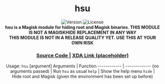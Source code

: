 <h1 align="center">hsu</h1>

<div align="center">
  <!-- Badges -->
    <img src="https://img.shields.io/badge/Version-PRERELEASE-blue.svg?longCache=true&style=popout-square"
      alt="Version" />
    <img src="https://img.shields.io/badge/License-GPLv2.0-red.svg?longCache=true&style=popout-square"
      alt="License" />
</div>

<div align="center">
  <strong>hsu is a Magisk module for hiding root and Magisk binaries. THIS MODULE IS NOT A MAGISKHIDE REPLACEMENT IN ANY WAY</strong>
</div>

<div align="center">
  <strong>THIS MODULE IS NOT IN A RELEASE QUALITY YET. USE THIS AT YOUR OWN RISK</strong>
<div align="center">

  <h3>
    <a href="https://github.com/rmnscnce/hsu">
      Source Code
    </a>
    <span> | </span>
    <a href="https://example.org/">
      XDA Link (placeholder)
    </a>
  </h3>
</div>

Usage: `hsu` [argument]
Arguments | Function
------------ | -------------
(no arguments passed) | Run `hsu` as usual
`help` | Show the help menu
`hide` | Hide root and Magisk (given the environment has been set up before)
